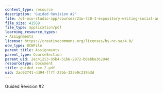 ```yaml
---
content_type: resource
description: 'Guided Revision #2'
file: /ol-ocw-studio-app/courses/21w-730-1-expository-writing-social-and-ethical-issues-in-print-photography-and-film-fall-2005/2ac02741dd94ff7f22bb323e9c219a3d_guided_rev_2.pdf
file_size: 41589
file_type: application/pdf
learning_resource_types:
- Assignments
license: https://creativecommons.org/licenses/by-nc-sa/4.0/
ocw_type: OCWFile
parent_title: Assignments
parent_type: CourseSection
parent_uid: 2ac41253-05b4-51b6-2872-b0abbe36294d
resourcetype: Document
title: guided_rev_2.pdf
uid: 2ac02741-dd94-ff7f-22bb-323e9c219a3d
---
```

Guided Revision #2